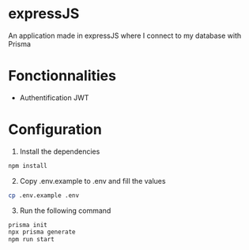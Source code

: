 # expressJS
An application made in expressJS where I connect to my database with Prisma

# Fonctionnalities
- Authentification JWT


# Configuration

1. Install the dependencies
```bash
npm install
```

2. Copy .env.example to .env and fill the values
```bash
cp .env.example .env
```

3. Run the following command
```bash
prisma init
npx prisma generate
npm run start
```
